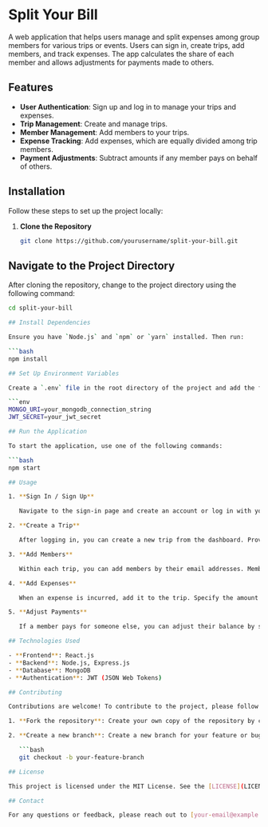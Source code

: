 # Split Your Bill

A web application that helps users manage and split expenses among group members for various trips or events. Users can sign in, create trips, add members, and track expenses. The app calculates the share of each member and allows adjustments for payments made to others.

## Features

- **User Authentication**: Sign up and log in to manage your trips and expenses.
- **Trip Management**: Create and manage trips.
- **Member Management**: Add members to your trips.
- **Expense Tracking**: Add expenses, which are equally divided among trip members.
- **Payment Adjustments**: Subtract amounts if any member pays on behalf of others.

## Installation

Follow these steps to set up the project locally:

1. **Clone the Repository**

   ```bash
   git clone https://github.com/yourusername/split-your-bill.git

## Navigate to the Project Directory

After cloning the repository, change to the project directory using the following command:

```bash
cd split-your-bill

## Install Dependencies

Ensure you have `Node.js` and `npm` or `yarn` installed. Then run:

```bash
npm install

## Set Up Environment Variables

Create a `.env` file in the root directory of the project and add the following environment variables:

```env
MONGO_URI=your_mongodb_connection_string
JWT_SECRET=your_jwt_secret

## Run the Application

To start the application, use one of the following commands:

```bash
npm start

## Usage

1. **Sign In / Sign Up**

   Navigate to the sign-in page and create an account or log in with your existing credentials.

2. **Create a Trip**

   After logging in, you can create a new trip from the dashboard. Provide the trip name and description.

3. **Add Members**

   Within each trip, you can add members by their email addresses. Members will receive invitations to join the trip.

4. **Add Expenses**

   When an expense is incurred, add it to the trip. Specify the amount and the member who paid. The amount will be equally divided among all members.

5. **Adjust Payments**

   If a member pays for someone else, you can adjust their balance by subtracting the amount they paid. The application will update the balances accordingly.

## Technologies Used

- **Frontend**: React.js
- **Backend**: Node.js, Express.js
- **Database**: MongoDB
- **Authentication**: JWT (JSON Web Tokens)

## Contributing

Contributions are welcome! To contribute to the project, please follow these steps:

1. **Fork the repository**: Create your own copy of the repository by clicking the "Fork" button on GitHub.

2. **Create a new branch**: Create a new branch for your feature or bug fix.

   ```bash
   git checkout -b your-feature-branch

## License

This project is licensed under the MIT License. See the [LICENSE](LICENSE) file for details.

## Contact

For any questions or feedback, please reach out to [your-email@example.com](mailto:your-email@example.com).


